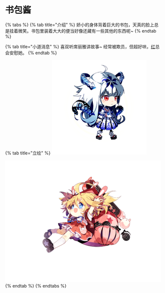 # 书包酱

{% tabs %}
{% tab title="介绍" %}
娇小的身体背着巨大的书包，天真的脸上总是挂着微笑。书包里装着大大的便当好像还藏有一些其他的东西呢~
{% endtab %}

{% tab title="小道消息" %}
喜双听席丽雅讲故事~ 经常被欺员，但超好哄，[红](hong.md)总会安慰她。
{% endtab %}

{% tab title="立绘" %}
![](../../.gitbook/assets/image%20%283%29.png)

![](../../.gitbook/assets/image-6.png)
{% endtab %}
{% endtabs %}

